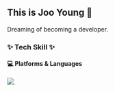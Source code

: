 ## This is Joo Young 🙂
Dreaming of becoming a developer.


### ✨ Tech Skill ✨
<div>
  <h4> 💻  Platforms & Languages </h4>
  <img src="https://img.shields.io/badge/Java-007396?style=flat&logo=Java&logoColor=white"/>
</div>

<!--
**cjy1947/cjy1947** is a ✨ _special_ ✨ repository because its `README.md` (this file) appears on your GitHub profile.

Here are some ideas to get you started:

- 🔭 I’m currently working on ...
- 🌱 I’m currently learning ...
- 👯 I’m looking to collaborate on ...
- 🤔 I’m looking for help with ...
- 💬 Ask me about ...
- 📫 How to reach me: ...
- 😄 Pronouns: ...
- ⚡ Fun fact: ...
-->
